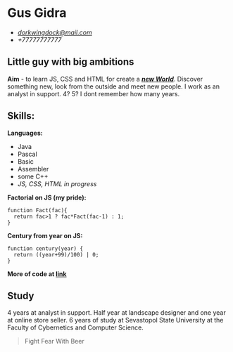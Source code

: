 # Gus Gidra
* *dorkwingdock@mail.com*
* *+77777777777*

## Little guy with big ambitions
**Aim** - to learn JS, CSS and HTML for create a [_**new World**_](https://vk.com/rybalkomn). Discover something new, look from the outside and meet new people.
I work as an analyst in support. 4? 5? I dont remember how many years.

## Skills:
__Languages:__
* Java
* Pascal
* Basic
* Assembler
* some C++
* _JS, CSS, HTML in progress_

__Factorial on JS (my pride):__
```
function Fact(fac){
  return fac>1 ? fac*Fact(fac-1) : 1;
}
```

__Century from year on JS:__
```
function century(year) {
  return ((year+99)/100) | 0;
}
```
__More of code at [link](https://github.com/AreURdy4TheRock/Codewars)__

## Study
4 years at analyst in support. Half year at landscape designer and one year at online store seller.
6 years of study at Sevastopol State University at the Faculty of Cybernetics and Computer Science.

> Fight Fear With Beer
